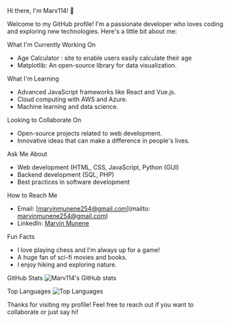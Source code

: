 Hi there, I'm Marv114! 👋

Welcome to my GitHub profile! I'm a passionate developer who loves coding and exploring new technologies. Here's a little bit about me:

 What I'm Currently Working On
- Age Calculator : site to enable users easily calculate their age 
- Matplotlib: An open-source library for data visualization.

 What I'm Learning
- Advanced JavaScript frameworks like React and Vue.js.
- Cloud computing with AWS and Azure.
- Machine learning and data science.

Looking to Collaborate On
- Open-source projects related to web development.
- Innovative ideas that can make a difference in people's lives.

Ask Me About
- Web development (HTML, CSS, JavaScript, Python (GUI)
- Backend development (SQL, PHP)
- Best practices in software development

 How to Reach Me
- Email: [marvinmunene254@gmail.com](mailto: marvinmunene254@gmail.com)
- LinkedIn: [Marvin Munene](https://www.linkedin.com/in/marvin-munene)

 Fun Facts
- I love playing chess and I'm always up for a game!
- A huge fan of sci-fi movies and books.
- I enjoy hiking and exploring nature.

GitHub Stats
![Marv114's GitHub stats](https://github-readme-stats.vercel.app/api?username=Marv114&show_icons=true&theme=radical)

 Top Languages
![Top Languages](https://github-readme-stats.vercel.app/api/top-langs/?username=Marv114&layout=compact&theme=radical)

Thanks for visiting my profile! Feel free to reach out if you want to collaborate or just say hi! 
